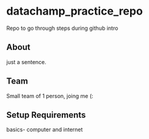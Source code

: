 # datachamp_practice_repo
Repo to go through steps during github intro

## About
just a sentence.

## Team
Small team of 1 person, joing me (:

## Setup Requirements
basics- computer and internet
